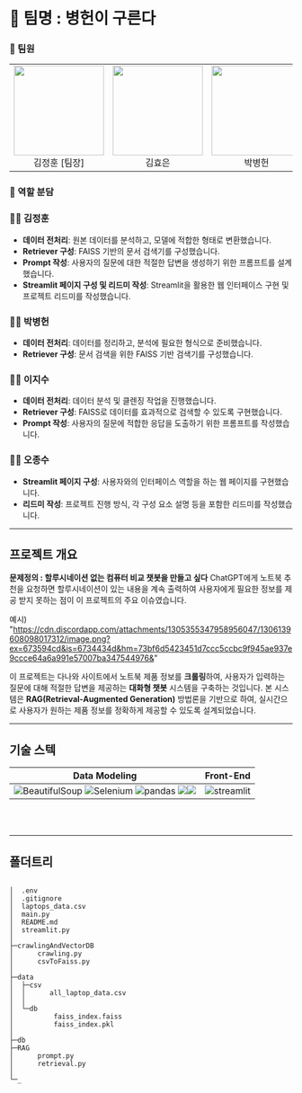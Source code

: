 # 🤗 팀명 : 병헌이 구른다
 
### 🤭 팀원

<p align="center">
  <table>
    <tr>
      <td align="center">
        <img src="https://pbs.twimg.com/media/D07FPC9WwAYZ1k1.jpg" width="160" height="160"/><br>김정훈 [팀장]
      </td>
      <td align="center">
        <img src="https://upload3.inven.co.kr/upload/2020/04/15/bbs/i13843617916.jpg" width="160" height="160"/><br>김효은
      </td>
      <td align="center">
        <img src="https://i.namu.wiki/i/CFdrduUAhyuiXzPMZ-WKsUJtGCuWOvzYLcIAdrcjZ2D7x4q3W1TxkGIYmBKTohKEM1vUNtgeZtilVHwCe2q17g.webp" width="160" height="160"/><br>박병헌
      </td>
      <td align="center">
        <img src="https://opgg-static.akamaized.net/meta/images/profile_icons/profileIcon4895.jpg?image=e_upscale,q_auto:good,f_webp,w_auto&v=1729058249" width="160" height="160"/><br>오종수
      </td>
      <td align="center">
        <img src="https://encrypted-tbn0.gstatic.com/images?q=tbn:ANd9GcS-N5LKksvNwRIUWWcxuqWD2s52XO84KSOtdg&s" width="160" height="160"/><br>이지수
      </td>
    </tr>
  </table>
</p>

### 💼 역할 분담

### 👨‍💻 김정훈
- **데이터 전처리**: 원본 데이터를 분석하고, 모델에 적합한 형태로 변환했습니다.
- **Retriever 구성**: FAISS 기반의 문서 검색기를 구성했습니다.
- **Prompt 작성**: 사용자의 질문에 대한 적절한 답변을 생성하기 위한 프롬프트를 설계했습니다.
- **Streamlit 페이지 구성 및 리드미 작성**: Streamlit을 활용한 웹 인터페이스 구현 및 프로젝트 리드미를 작성했습니다.

### 👨‍💻 박병헌
- **데이터 전처리**: 데이터를 정리하고, 분석에 필요한 형식으로 준비했습니다.
- **Retriever 구성**: 문서 검색을 위한 FAISS 기반 검색기를 구성했습니다.

### 👩‍💻 이지수
- **데이터 전처리**: 데이터 분석 및 클렌징 작업을 진행했습니다.
- **Retriever 구성**: FAISS로 데이터를 효과적으로 검색할 수 있도록 구현했습니다.
- **Prompt 작성**: 사용자의 질문에 적합한 응답을 도출하기 위한 프롬프트를 작성했습니다.

### 👨‍💻 오종수
- **Streamlit 페이지 구성**: 사용자와의 인터페이스 역할을 하는 웹 페이지를 구현했습니다.
- **리드미 작성**: 프로젝트 진행 방식, 각 구성 요소 설명 등을 포함한 리드미를 작성했습니다.

---

## 프로젝트 개요
**문제정의 : 할루시네이션 없는 컴퓨터 비교 챗봇을 만들고 싶다**
ChatGPT에게 노트북 추천을 요청하면 할루시네이션이 있는 내용을 계속 출력하여 사용자에게 필요한 정보를 제공 받지 못하는 점이 이 프로젝트의 주요 이슈였습니다.

예시) "https://cdn.discordapp.com/attachments/1305355347958956047/1306139608098017312/image.png?ex=673594cd&is=6734434d&hm=73bf6d5423451d7ccc5ccbc9f945ae937e9ccce64a6a991e57007ba347544976&"





이 프로젝트는 다나와 사이트에서 노트북 제품 정보를 **크롤링**하여, 사용자가 입력하는 질문에 대해 적절한 답변을 제공하는 **대화형 챗봇** 시스템을 구축하는 것입니다.
본 시스템은 **RAG(Retrieval-Augmented Generation)** 방법론을 기반으로 하여, 실시간으로 사용자가 원하는 제품 정보를 정확하게 제공할 수 있도록 설계되었습니다.


---

## 기술 스텍

| Data Modeling | Front-End |
|--------------------|---------------------|
| ![BeautifulSoup](https://img.shields.io/badge/python-3776AB?style=for-the-badge&logo=python&logoColor=white) ![Selenium](https://img.shields.io/badge/Selenium-43B02A?style=for-the-badge&logo=selenium&logoColor=white) ![pandas](https://img.shields.io/badge/pandas-150458?style=for-the-badge&logo=pandas&logoColor=white) <img src="https://img.shields.io/badge/langchain-1C3C3C?style=for-the-badge&logo=langchain&logoColor=white"><img src="https://img.shields.io/badge/openai-412991?style=for-the-badge&logo=openai&logoColor=white">| ![streamlit](https://img.shields.io/badge/streamlit-FF4B4B?style=for-the-badge&logo=streamlit&logoColor=white)

<br><br>

---
## 폴더트리
```

│  .env
│  .gitignore
│  laptops_data.csv
│  main.py
│  README.md
│  streamlit.py
│
├─crawlingAndVectorDB
│      crawling.py
│      csvToFaiss.py
│
├─data
│  ├─csv
│  │      all_laptop_data.csv
│  │
│  └─db
│          faiss_index.faiss
│          faiss_index.pkl
│
├─db
├─RAG
│      prompt.py
│      retrieval.py
│
└─_
```

